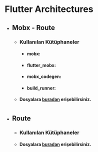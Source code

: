 # Flutter Architectures

+ ## Mobx - Route
  + ### Kullanılan Kütüphaneler
    + #### mobx:
    + #### flutter_mobx:
    + #### mobx_codegen:
    + #### build_runner:
  + #### Dosyalara [buradan](https://drive.google.com/drive/folders/1eoi38m7DnIGp3REDqX8a2iGZlvyK-s-B?usp=sharing) erişebilirsiniz.
#

+ ## Route
  + ### Kullanılan Kütüphaneler
  + #### Dosyalara [buradan](https://drive.google.com/drive/folders/1jWJQKCmYhrIMEGXgzFkMZacTXhqo9-td?usp=sharing) erişebilirsiniz.
#

